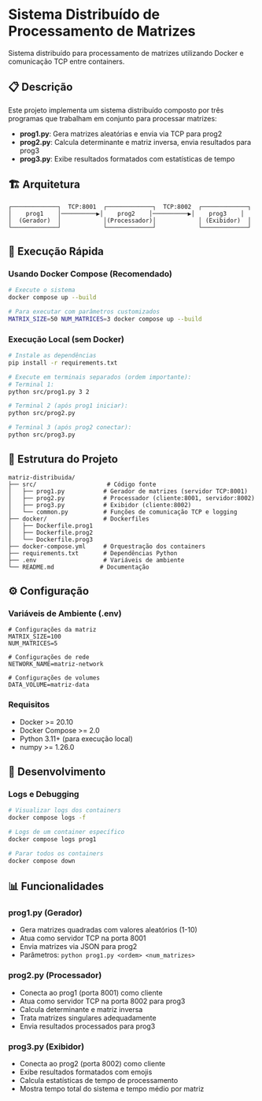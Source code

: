 
# Sistema Distribuído de Processamento de Matrizes

Sistema distribuído para processamento de matrizes utilizando Docker e comunicação TCP entre containers.

## 📋 Descrição

Este projeto implementa um sistema distribuído composto por três programas que trabalham em conjunto para processar matrizes:

- **prog1.py**: Gera matrizes aleatórias e envia via TCP para prog2
- **prog2.py**: Calcula determinante e matriz inversa, envia resultados para prog3
- **prog3.py**: Exibe resultados formatados com estatísticas de tempo

## 🏗️ Arquitetura

```
┌─────────────┐  TCP:8001  ┌─────────────┐  TCP:8002  ┌─────────────┐
│    prog1    │──────────▶│    prog2    │──────────▶│    prog3    │
│  (Gerador)  │            │(Processador)│            │ (Exibidor)  │
└─────────────┘            └─────────────┘            └─────────────┘
```

## 🚀 Execução Rápida

### Usando Docker Compose (Recomendado)

```bash
# Execute o sistema
docker compose up --build

# Para executar com parâmetros customizados
MATRIX_SIZE=50 NUM_MATRICES=3 docker compose up --build
```

### Execução Local (sem Docker)

```bash
# Instale as dependências
pip install -r requirements.txt

# Execute em terminais separados (ordem importante):
# Terminal 1:
python src/prog1.py 3 2

# Terminal 2 (após prog1 iniciar):
python src/prog2.py

# Terminal 3 (após prog2 conectar):
python src/prog3.py
```

## 📁 Estrutura do Projeto

```
matriz-distribuida/
├── src/                    # Código fonte
│   ├── prog1.py           # Gerador de matrizes (servidor TCP:8001)
│   ├── prog2.py           # Processador (cliente:8001, servidor:8002)
│   ├── prog3.py           # Exibidor (cliente:8002)
│   └── common.py          # Funções de comunicação TCP e logging
├── docker/                # Dockerfiles
│   ├── Dockerfile.prog1
│   ├── Dockerfile.prog2
│   └── Dockerfile.prog3
├── docker-compose.yml     # Orquestração dos containers
├── requirements.txt       # Dependências Python
├── .env                   # Variáveis de ambiente
└── README.md             # Documentação
```

## ⚙️ Configuração

### Variáveis de Ambiente (.env)

```env
# Configurações da matriz
MATRIX_SIZE=100
NUM_MATRICES=5

# Configurações de rede
NETWORK_NAME=matriz-network

# Configurações de volumes
DATA_VOLUME=matriz-data
```

### Requisitos

- Docker >= 20.10
- Docker Compose >= 2.0
- Python 3.11+ (para execução local)
- numpy >= 1.26.0

## 🔧 Desenvolvimento

### Logs e Debugging

```bash
# Visualizar logs dos containers
docker compose logs -f

# Logs de um container específico
docker compose logs prog1

# Parar todos os containers
docker compose down
```

## 📊 Funcionalidades

### prog1.py (Gerador)
- Gera matrizes quadradas com valores aleatórios (1-10)
- Atua como servidor TCP na porta 8001
- Envia matrizes via JSON para prog2
- Parâmetros: `python prog1.py <ordem> <num_matrizes>`

### prog2.py (Processador)
- Conecta ao prog1 (porta 8001) como cliente
- Atua como servidor TCP na porta 8002 para prog3
- Calcula determinante e matriz inversa
- Trata matrizes singulares adequadamente
- Envia resultados processados para prog3

### prog3.py (Exibidor)
- Conecta ao prog2 (porta 8002) como cliente
- Exibe resultados formatados com emojis
- Calcula estatísticas de tempo de processamento
- Mostra tempo total do sistema e tempo médio por matriz
